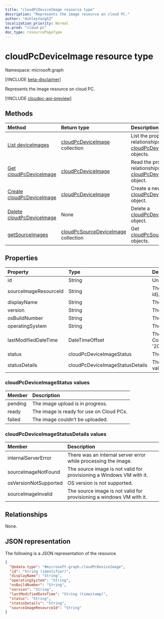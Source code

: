```yaml
---
title: "cloudPcDeviceImage resource type"
description: "Represents the image resource on cloud PC."
author: "AshleyYangSZ"
localization_priority: Normal
ms.prod: "cloud-pc"
doc_type: resourcePageType
---
```


# cloudPcDeviceImage resource type

Namespace: microsoft.graph

[!INCLUDE [beta-disclaimer](../../includes/beta-disclaimer.md)]

Represents the image resource on cloud PC.

[!INCLUDE [cloudpc-api-preview](../../includes/cloudpc-api-preview.md)]

## Methods

|Method|Return type|Description|
|:---|:---|:---|
|[List deviceImages](../api/virtualendpoint-list-deviceimages.md)|[cloudPcDeviceImage](../resources/cloudpcdeviceimage.md) collection|List the properties and relationships of [cloudPcDeviceImage](../resources/cloudpcdeviceimage.md) objects.|
|[Get cloudPcDeviceImage](../api/cloudpcdeviceimage-get.md)|[cloudPcDeviceImage](../resources/cloudpcdeviceimage.md)|Read the properties and relationships of a [cloudPcDeviceImage](../resources/cloudpcdeviceimage.md) object.|
|[Create cloudPcDeviceImage](../api/virtualendpoint-post-deviceimages.md)|[cloudPcDeviceImage](../resources/cloudpcdeviceimage.md)|Create a new [cloudPcDeviceImage](../resources/cloudpcdeviceimage.md) object.|
|[Delete cloudPcDeviceImage](../api/cloudpcdeviceimage-delete.md)|None|Delete a [cloudPcDeviceImage](../resources/cloudpcdeviceimage.md) object.|
|[getSourceImages](../api/cloudpcdeviceimage-getsourceimages.md)|[cloudPcSourceDeviceImage](../resources/cloudpcsourcedeviceimage.md) collection|Get [cloudPcSourceDeviceImage](../resources/cloudpcsourcedeviceimage.md) objects.|

## Properties

|Property|Type|Description|
|:---|:---|:---|
|id|String|Unique identifier for the image resource on cloud PC. Read-only.|
|sourceImageResourceId|String|The ID of the source image resource on Azure. Required format: "/subscriptions/{subscription-id}/resourceGroups/{resourceGroupName}/providers/Microsoft.Compute/images/{imageName}".|
|displayName|String|The image's display name.|
|version|String|The image version. For example: 0.0.1, 1.5.13.|
|osBuildNumber|String|The image's OS build version. For example: 1909.|
|operatingSystem|String|The image's operating system. For example: Windows 10 Enterprise.|
|lastModifiedDateTime|DateTimeOffset|The data and time that the image was last modified. The time is shown in ISO 8601 format and  Coordinated Universal Time (UTC) time. For example, midnight UTC on Jan 1, 2014 appears as '2014-01-01T00:00:00Z'.|
|status|cloudPcDeviceImageStatus|The status of the image on cloud PC. Possible values are: `pending`, `ready`, `failed`.|
|statusDetails|cloudPcDeviceImageStatusDetails|The details of the image's status, which indicates why the upload failed, if applicable. Possible values are: `internalServerError`, `sourceImageNotFound`.|

### cloudPcDeviceImageStatus values

|Member|Description|
|:---|:---|
|pending|The image upload is in progress.|
|ready|The image is ready for use on Cloud PCs.|
|failed|The image couldn’t be uploaded. |

### cloudPcDeviceImageStatusDetails values

|Member|Description|
|:---|:---|
|internalServerError|There was an internal server error while processing the image.|
|sourceImageNotFound|The source image is not valid for provisioning a Windows VM with it.|
|osVersionNotSupported| OS version is not supported.|
|sourceImageInvalid|The source image is not valid for provisioning a windows VM with it.|

## Relationships

None.

## JSON representation

The following is a JSON representation of the resource.
<!-- {
  "blockType": "resource",
  "keyProperty": "id",
  "@odata.type": "microsoft.graph.cloudPcDeviceImage",
  "baseType": "microsoft.graph.entity",
  "openType": false
}
-->

``` json
{
  "@odata.type": "#microsoft.graph.cloudPcDeviceImage",
  "id": "String (identifier)",
  "displayName": "String",
  "operatingSystem": "String",
  "osBuildNumber": "String",
  "version": "String",
  "lastModifiedDateTime": "String (timestamp)",
  "status": "String",
  "statusDetails": "String",
  "sourceImageResourceId": "String"
}
```
